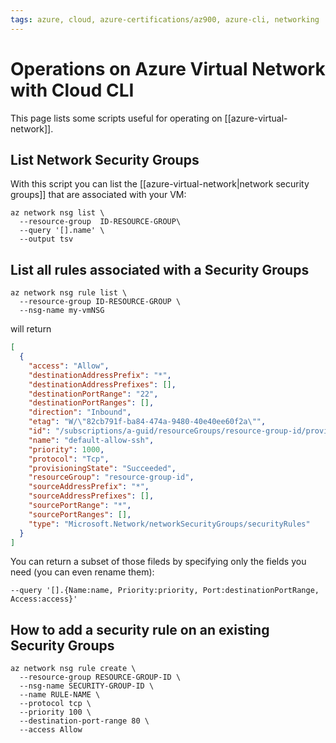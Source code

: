 ```yaml
---
tags: azure, cloud, azure-certifications/az900, azure-cli, networking
---
```



# Operations on Azure Virtual Network with Cloud CLI

This page lists some scripts useful for operating on [[azure-virtual-network]].

## List Network Security Groups

With this script you can list the [[azure-virtual-network|network security groups]] that are associated with your VM:

```cli
az network nsg list \
  --resource-group  ID-RESOURCE-GROUP\
  --query '[].name' \
  --output tsv
```

## List all rules associated with a Security Groups

```cli
az network nsg rule list \
  --resource-group ID-RESOURCE-GROUP \
  --nsg-name my-vmNSG
```

will return

```json
[
  {
    "access": "Allow",
    "destinationAddressPrefix": "*",
    "destinationAddressPrefixes": [],
    "destinationPortRange": "22",
    "destinationPortRanges": [],
    "direction": "Inbound",
    "etag": "W/\"82cb791f-ba84-474a-9480-40e40ee60f2a\"",
    "id": "/subscriptions/a-guid/resourceGroups/resource-group-id/providers/Microsoft.Network/networkSecurityGroups/my-vmNSG/securityRules/default-allow-ssh",
    "name": "default-allow-ssh",
    "priority": 1000,
    "protocol": "Tcp",
    "provisioningState": "Succeeded",
    "resourceGroup": "resource-group-id",
    "sourceAddressPrefix": "*",
    "sourceAddressPrefixes": [],
    "sourcePortRange": "*",
    "sourcePortRanges": [],
    "type": "Microsoft.Network/networkSecurityGroups/securityRules"
  }
]
```

You can return a subset of those fileds by specifying only the fields you need (you can even rename them):

```cli
--query '[].{Name:name, Priority:priority, Port:destinationPortRange, Access:access}'
```

## How to add a security rule on an existing Security Groups

```cli
az network nsg rule create \
  --resource-group RESOURCE-GROUP-ID \
  --nsg-name SECURITY-GROUP-ID \
  --name RULE-NAME \
  --protocol tcp \
  --priority 100 \
  --destination-port-range 80 \
  --access Allow
```


